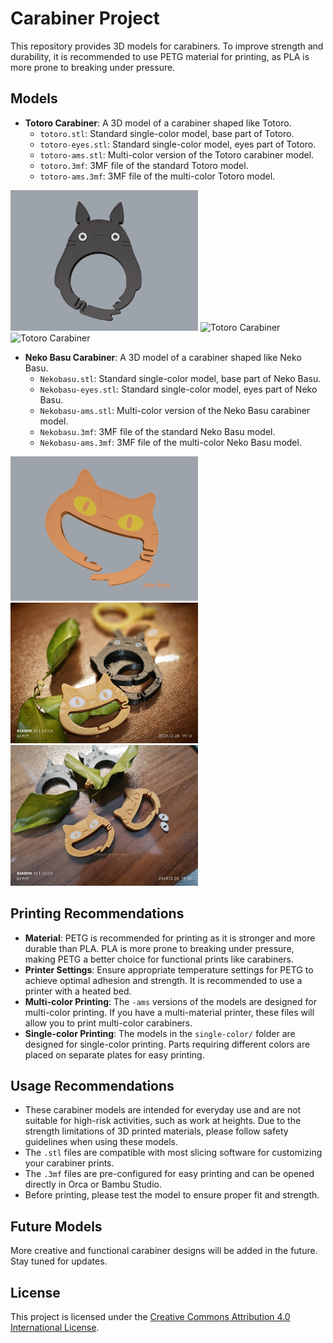 # Carabiner Project

This repository provides 3D models for carabiners. To improve strength and durability, it is recommended to use PETG material for printing, as PLA is more prone to breaking under pressure.

## Models

- **Totoro Carabiner**: A 3D model of a carabiner shaped like Totoro.
  - `totoro.stl`: Standard single-color model, base part of Totoro.
  - `totoro-eyes.stl`: Standard single-color model, eyes part of Totoro.
  - `totoro-ams.stl`: Multi-color version of the Totoro carabiner model.
  - `totoro.3mf`: 3MF file of the standard Totoro model.
  - `totoro-ams.3mf`: 3MF file of the multi-color Totoro model.

<img src="./assets/Totoro/totoro.png" width="300" alt="Totoro Carabiner" />
<img src="./assets/Totoro/totoro-real-shot1.jpg" width="300" alt="Totoro Carabiner" />
<img src="./assets/Totoro/totoro-real-shot2.jpg" width="300" alt="Totoro Carabiner" />

- **Neko Basu Carabiner**: A 3D model of a carabiner shaped like Neko Basu.
  - `Nekobasu.stl`: Standard single-color model, base part of Neko Basu.
  - `Nekobasu-eyes.stl`: Standard single-color model, eyes part of Neko Basu.
  - `Nekobasu-ams.stl`: Multi-color version of the Neko Basu carabiner model.
  - `Nekobasu.3mf`: 3MF file of the standard Neko Basu model.
  - `Nekobasu-ams.3mf`: 3MF file of the multi-color Neko Basu model.

<img src="./assets/NekoBasu/nekobasu.png" width="300" alt="Nekobasu Carabiner" />
<img src="./assets/NekoBasu/nekobasu-real-shot1.jpg" width="300" alt="Nekobasu Carabiner" />
<img src="./assets/NekoBasu/nekobasu-real-shot2.jpg" width="300" alt="Nekobasu Carabiner" />

## Printing Recommendations

- **Material**: PETG is recommended for printing as it is stronger and more durable than PLA. PLA is more prone to breaking under pressure, making PETG a better choice for functional prints like carabiners.
- **Printer Settings**: Ensure appropriate temperature settings for PETG to achieve optimal adhesion and strength. It is recommended to use a printer with a heated bed.
- **Multi-color Printing**: The `-ams` versions of the models are designed for multi-color printing. If you have a multi-material printer, these files will allow you to print multi-color carabiners.
- **Single-color Printing**: The models in the `single-color/` folder are designed for single-color printing. Parts requiring different colors are placed on separate plates for easy printing.

## Usage Recommendations

- These carabiner models are intended for everyday use and are not suitable for high-risk activities, such as work at heights. Due to the strength limitations of 3D printed materials, please follow safety guidelines when using these models.
- The `.stl` files are compatible with most slicing software for customizing your carabiner prints.
- The `.3mf` files are pre-configured for easy printing and can be opened directly in Orca or Bambu Studio.
- Before printing, please test the model to ensure proper fit and strength.

## Future Models

More creative and functional carabiner designs will be added in the future. Stay tuned for updates.

## License

This project is licensed under the [Creative Commons Attribution 4.0 International License](https://creativecommons.org/licenses/by/4.0/).
